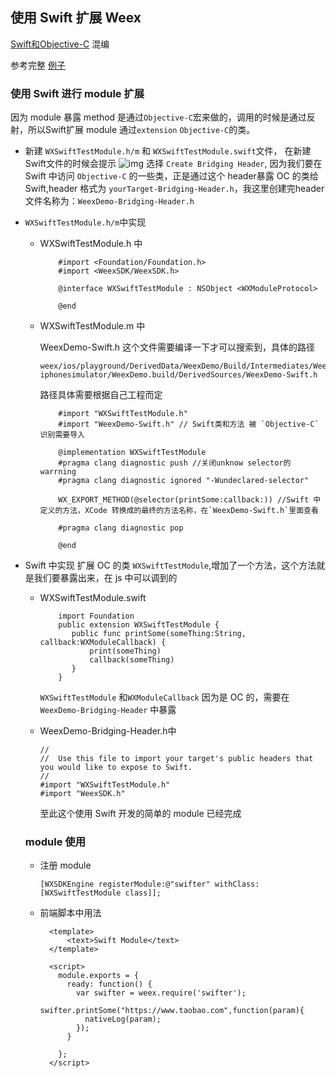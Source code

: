 ## 使用 Swift 扩展 Weex

[Swift和Objective-C](https://developer.apple.com/library/ios/documentation/Swift/Conceptual/BuildingCocoaApps/MixandMatch.html#//apple_ref/doc/uid/TP40014216-CH10-ID122) 混编

参考完整 [例子](https://github.com/acton393/WeexSwiftSample.git)

### 使用 Swift 进行 module 扩展

因为 module 暴露 method 是通过`Objective-C`宏来做的，调用的时候是通过反射，所以Swift扩展 module 通过`extension` `Objective-C`的类。
- 新建 `WXSwiftTestModule.h/m` 和 `WXSwiftTestModule.swift`文件， 在新建Swift文件的时候会提示
  ![img](http://img3.tbcdn.cn/L1/461/1/b2ed3ee4a966953c0f98a17f34f6f05e7c91cc6b)
  选择 `Create Bridging Header`, 因为我们要在 Swift 中访问 `Objective-C` 的一些类，正是通过这个 header暴露 OC 的类给 Swift,header 格式为 `yourTarget-Bridging-Header.h`，我这里创建完header文件名称为：`WeexDemo-Bridging-Header.h`
- `WXSwiftTestModule.h/m`中实现
  - WXSwiftTestModule.h 中
    
    ```
        #import <Foundation/Foundation.h>
        #import <WeexSDK/WeexSDK.h>
    
        @interface WXSwiftTestModule : NSObject <WXModuleProtocol>
    
        @end
    
    ```
  - WXSwiftTestModule.m 中
    
    WeexDemo-Swift.h 这个文件需要编译一下才可以搜索到，具体的路径
    
    ```
    weex/ios/playground/DerivedData/WeexDemo/Build/Intermediates/WeexDemo.build/Debug-iphonesimulator/WeexDemo.build/DerivedSources/WeexDemo-Swift.h
    ```
    
    路径具体需要根据自己工程而定
    
    ```
        #import "WXSwiftTestModule.h"
        #import "WeexDemo-Swift.h" // Swift类和方法 被 `Objective-C` 识别需要导入
    
        @implementation WXSwiftTestModule
        #pragma clang diagnostic push //关闭unknow selector的warrning
        #pragma clang diagnostic ignored "-Wundeclared-selector"
    
        WX_EXPORT_METHOD(@selector(printSome:callback:)) //Swift 中定义的方法，XCode 转换成的最终的方法名称，在`WeexDemo-Swift.h`里面查看
    
        #pragma clang diagnostic pop
    
        @end
    
    ```
- Swift 中实现 
  扩展 OC 的类 `WXSwiftTestModule`,增加了一个方法，这个方法就是我们要暴露出来，在 js 中可以调到的
  - WXSwiftTestModule.swift
    
    ```
        import Foundation
        public extension WXSwiftTestModule {
           public func printSome(someThing:String, callback:WXModuleCallback) {
               print(someThing)
               callback(someThing)
           }
        }
    ```
    
    `WXSwiftTestModule` 和`WXModuleCallback` 因为是 OC 的，需要在 `WeexDemo-Bridging-Header` 中暴露
  - WeexDemo-Bridging-Header.h中
    
    ```
    //
    //  Use this file to import your target's public headers that you would like to expose to Swift.
    //
    #import "WXSwiftTestModule.h"
    #import "WeexSDK.h"
    ```
    
    至此这个使用 Swift 开发的简单的 module 已经完成
    
  ### module 使用
  - 注册 module 
    
    ```
    [WXSDKEngine registerModule:@"swifter" withClass:[WXSwiftTestModule class]];
    
    ```
  - 前端脚本中用法
    
    ```
      <template>
          <text>Swift Module</text>
      </template>
    
      <script>
        module.exports = {
          ready: function() {
            var swifter = weex.require('swifter');
            swifter.printSome("https://www.taobao.com",function(param){
              nativeLog(param);
            });
          }
    
        };
      </script>
    ```